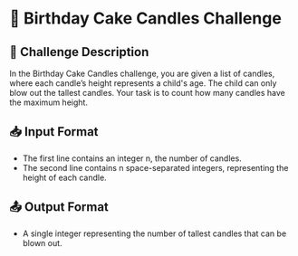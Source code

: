 # 🎂 Birthday Cake Candles Challenge

## 📝 Challenge Description
In the Birthday Cake Candles challenge, you are given a list of candles, where each candle’s height represents a child's age. The child can only blow out the tallest candles. Your task is to count how many candles have the maximum height.

## 📥 Input Format
- The first line contains an integer n, the number of candles.
- The second line contains n space-separated integers, representing the height of each candle.

## 📤 Output Format
- A single integer representing the number of tallest candles that can be blown out.
